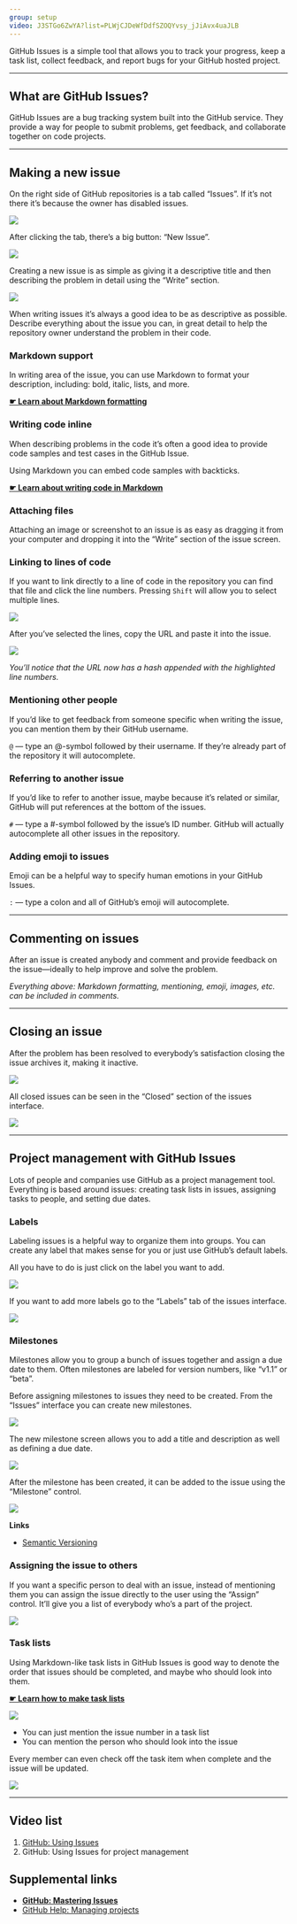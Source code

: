 ```yaml
---
group: setup
video: J3STGo6ZwYA?list=PLWjCJDeWfDdfSZOQYvsy_jJiAvx4uaJLB
---
```


GitHub Issues is a simple tool that allows you to track your progress, keep a task list, collect feedback, and report bugs for your GitHub hosted project.

---

## What are GitHub Issues?

GitHub Issues are a bug tracking system built into the GitHub service. They provide a way for people to submit problems, get feedback, and collaborate together on code projects.

---

## Making a new issue

On the right side of GitHub repositories is a tab called “Issues”. If it’s not there it’s because the owner has disabled issues.

![](github-issues.jpg)

After clicking the tab, there’s a big button: “New Issue”.

![](new-issue.jpg)

Creating a new issue is as simple as giving it a descriptive title and then describing the problem in detail using the “Write” section.

![](write-issue.jpg)

When writing issues it’s always a good idea to be as descriptive as possible. Describe everything about the issue you can, in great detail to help the repository owner understand the problem in their code.

### Markdown support

In writing area of the issue, you can use Markdown to format your description, including: bold, italic, lists, and more.

**[☛ Learn about Markdown formatting](/topics/markdown/)**

### Writing code inline

When describing problems in the code it’s often a good idea to provide code samples and test cases in the GitHub Issue.

Using Markdown you can embed code samples with backticks.

**[☛ Learn about writing code in Markdown](/topics/markdown/#code)**

### Attaching files

Attaching an image or screenshot to an issue is as easy as dragging it from your computer and dropping it into the “Write” section of the issue screen.

### Linking to lines of code

If you want to link directly to a line of code in the repository you can find that file and click the line numbers. Pressing `Shift` will allow you to select multiple lines.

![](click-line.jpg)

After you’ve selected the lines, copy the URL and paste it into the issue.

![](copy-url.jpg)

*You’ll notice that the URL now has a hash appended with the highlighted line numbers.*

### Mentioning other people

If you’d like to get feedback from someone specific when writing the issue, you can mention them by their GitHub username.

`@` — type an @-symbol followed by their username. If they’re already part of the repository it will autocomplete.

### Referring to another issue

If you’d like to refer to another issue, maybe because it’s related or similar, GitHub will put references at the bottom of the issues.

`#` — type a #-symbol followed by the issue’s ID number. GitHub will actually autocomplete all other issues in the repository.

### Adding emoji to issues

Emoji can be a helpful way to specify human emotions in your GitHub Issues.

`:` — type a colon and all of GitHub’s emoji will autocomplete.

---

## Commenting on issues

After an issue is created anybody and comment and provide feedback on the issue—ideally to help improve and solve the problem.

*Everything above: Markdown formatting, mentioning, emoji, images, etc. can be included in comments.*

---

## Closing an issue

After the problem has been resolved to everybody’s satisfaction closing the issue archives it, making it inactive.

![](close-issue.jpg)

All closed issues can be seen in the “Closed” section of the issues interface.

![](issue-archive.jpg)

---

## Project management with GitHub Issues

Lots of people and companies use GitHub as a project management tool. Everything is based around issues: creating task lists in issues, assigning tasks to people, and setting due dates.

### Labels

Labeling issues is a helpful way to organize them into groups. You can create any label that makes sense for you or just use GitHub’s default labels.

All you have to do is just click on the label you want to add.

![](labels.jpg)

If you want to add more labels go to the “Labels” tab of the issues interface.

![](new-label.jpg)

### Milestones

Milestones allow you to group a bunch of issues together and assign a due date to them. Often milestones are labeled for version numbers, like “v1.1” or “beta”.

Before assigning milestones to issues they need to be created. From the “Issues” interface you can create new milestones.

![](milestones.jpg)

The new milestone screen allows you to add a title and description as well as defining a due date.

![](new-milestone.jpg)

After the milestone has been created, it can be added to the issue using the “Milestone” control.

![](add-milestone.jpg)

**Links**

- [Semantic Versioning](http://semver.org/)

### Assigning the issue to others

If you want a specific person to deal with an issue, instead of mentioning them you can assign the issue directly to the user using the “Assign” control. It’ll give you a list of everybody who’s a part of the project.

![](assign.jpg)

### Task lists

Using Markdown-like task lists in GitHub Issues is good way to denote the order that issues should be completed, and maybe who should look into them.

**[☛ Learn how to make task lists](/topics/markdown/#task-lists)**

![](tasks.jpg)

- You can just mention the issue number in a task list
- You can mention the person who should look into the issue

Every member can even check off the task item when complete and the issue will be updated.

![](check-task.jpg)

---

## Video list

1. [GitHub: Using Issues](https://www.youtube.com/watch?v=J3STGo6ZwYA&index=8&list=PLWjCJDeWfDdfSZOQYvsy_jJiAvx4uaJLB)
2. GitHub: Using Issues for project management

## Supplemental links

- **[GitHub: Mastering Issues](https://guides.github.com/features/issues/)**
- [GitHub Help: Managing projects](https://help.github.com/categories/managing-projects/)
